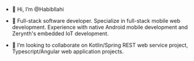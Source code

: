 - 👋 Hi, I’m @Habibllahi
- 👀 Full-stack software developer. Specialize in full-stack mobile web development. Experience with native Android mobile development and Zerynth's embedded IoT development.

- 💞️ I’m looking to collaborate on Kotlin/Spring REST web service project, Typescript/Angular web application projects.

<!---
Habibllahi/Habibllahi is a ✨ special ✨ repository because its `README.md` (this file) appears on your GitHub proYou can click the Preview link to take a look at your changes.
--->
